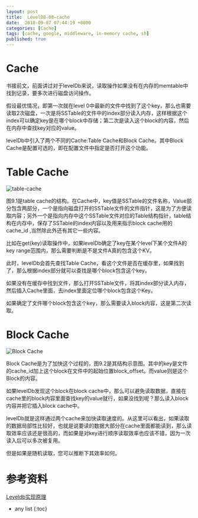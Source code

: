 ```yaml
---
layout: post
title:  LevelDB-08-cache
date:  2018-09-07 07:44:19 +0800
categories: [Cache]
tags: [cache, google, middleware, in-memory cache, sh]
published: true
---
```


# Cache

书接前文，前面讲过对于levelDb来说，读取操作如果没有在内存的memtable中找到记录，要多次进行磁盘访问操作。

假设最优情况，即第一次就在level 0中最新的文件中找到了这个key，那么也需要读取2次磁盘，一次是将SSTable的文件中的index部分读入内存，这样根据这个index可以确定key是在哪个block中存储；第二次是读入这个block的内容，然后在内存中查找key对应的value。

levelDb中引入了两个不同的Cache:Table Cache和Block Cache。其中Block Cache是配置可选的，即在配置文件中指定是否打开这个功能。

# Table Cache

![table-cache](https://pic002.cnblogs.com/images/2011/274814/2011121116391556.png)

图9.1是table cache的结构。在Cache中，key值是SSTable的文件名称，Value部分包含两部分，一个是指向磁盘打开的SSTable文件的文件指针，这是为了方便读取内容；另外一个是指向内存中这个SSTable文件对应的Table结构指针，table结构在内存中，保存了SSTable的index内容以及用来指示block cache用的cache_id ,当然除此外还有其它一些内容。

比如在get(key)读取操作中，如果levelDb确定了key在某个level下某个文件A的key range范围内，那么需要判断是不是文件A真的包含这个KV。

此时，levelDb会首先查找Table Cache，看这个文件是否在缓存里，如果找到了，那么根据index部分就可以查找是哪个block包含这个key。

如果没有在缓存中找到文件，那么打开SSTable文件，将其index部分读入内存，然后插入Cache里面，去index里面定位哪个block包含这个Key。

如果确定了文件哪个block包含这个key，那么需要读入block内容，这是第二次读取。

# Block Cache

![Block Cache](https://images2017.cnblogs.com/blog/1143071/201711/1143071-20171123150020946-2105043003.png)

Block Cache是为了加快这个过程的，图9.2是其结构示意图。其中的key是文件的cache_id加上这个block在文件中的起始位置block_offset。而value则是这个Block的内容。

如果levelDb发现这个block在block cache中，那么可以避免读取数据，直接在cache里的block内容里面查找key的value就行，如果没找到呢？那么读入block内容并把它插入block cache中。

levelDb就是这样通过两个cache来加快读取速度的。从这里可以看出，如果读取的数据局部性比较好，也就是说要读的数据大部分在cache里面都能读到，那么读取效率应该还是很高的，而如果是对key进行顺序读取效率也应该不错，因为一次读入后可以多次被复用。

但是如果是随机读取，您可以推断下其效率如何。

# 参考资料

[Leveldb实现原理](https://www.cnblogs.com/zhihaowu/p/7884424.html)

* any list
{:toc}